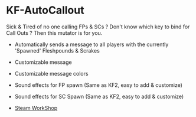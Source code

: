 # KF-AutoCallout

Sick & Tired of no one calling FPs & SCs ? Don't know which key to bind for Call Outs ? Then this mutator is for you.

- Automatically sends a message to all players with the currently 'Spawned' Fleshpounds & Scrakes
- Customizable message
- Customizable message colors
- Sound effects for FP spawn (Same as KF2, easy to add & customize)
- Sound effects for SC Spawn (Same as KF2, easy to add & customize)


- [Steam WorkShop](https://steamcommunity.com/id/Vel-San/myworkshopfiles/)
